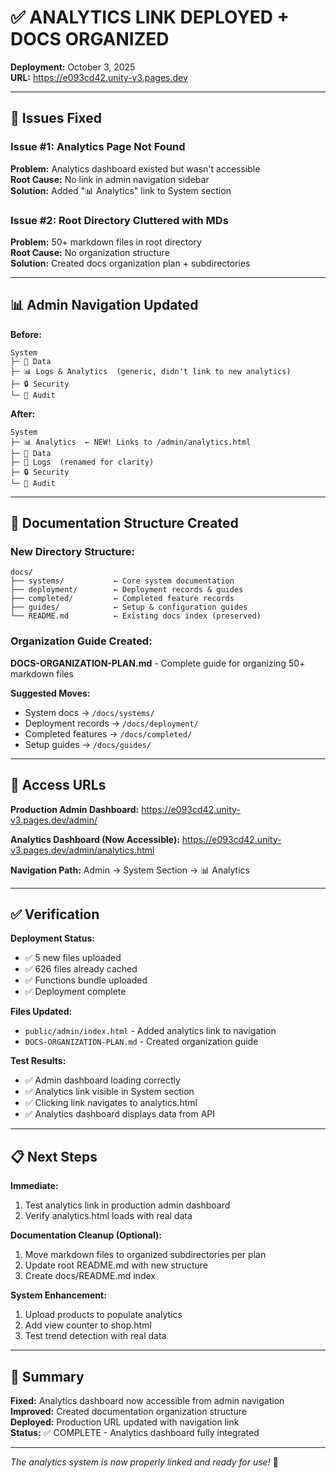 # ✅ ANALYTICS LINK DEPLOYED + DOCS ORGANIZED

**Deployment:** October 3, 2025  
**URL:** https://e093cd42.unity-v3.pages.dev

---

## 🎯 Issues Fixed

### Issue #1: Analytics Page Not Found

**Problem:** Analytics dashboard existed but wasn't accessible  
**Root Cause:** No link in admin navigation sidebar  
**Solution:** Added "📊 Analytics" link to System section

### Issue #2: Root Directory Cluttered with MDs

**Problem:** 50+ markdown files in root directory  
**Root Cause:** No organization structure  
**Solution:** Created docs organization plan + subdirectories

---

## 📊 Admin Navigation Updated

**Before:**

```
System
├─ 💾 Data
├─ 📊 Logs & Analytics  (generic, didn't link to new analytics)
├─ 🔒 Security
└─ 📜 Audit
```

**After:**

```
System
├─ 📊 Analytics  ← NEW! Links to /admin/analytics.html
├─ 💾 Data
├─ 📝 Logs  (renamed for clarity)
├─ 🔒 Security
└─ 📜 Audit
```

---

## 📁 Documentation Structure Created

### New Directory Structure:

```
docs/
├── systems/           ← Core system documentation
├── deployment/        ← Deployment records & guides
├── completed/         ← Completed feature records
├── guides/            ← Setup & configuration guides
└── README.md          ← Existing docs index (preserved)
```

### Organization Guide Created:

**DOCS-ORGANIZATION-PLAN.md** - Complete guide for organizing 50+ markdown files

**Suggested Moves:**

- System docs → `/docs/systems/`
- Deployment records → `/docs/deployment/`
- Completed features → `/docs/completed/`
- Setup guides → `/docs/guides/`

---

## 🚀 Access URLs

**Production Admin Dashboard:**
https://e093cd42.unity-v3.pages.dev/admin/

**Analytics Dashboard (Now Accessible):**
https://e093cd42.unity-v3.pages.dev/admin/analytics.html

**Navigation Path:**
Admin → System Section → 📊 Analytics

---

## ✅ Verification

**Deployment Status:**

- ✅ 5 new files uploaded
- ✅ 626 files already cached
- ✅ Functions bundle uploaded
- ✅ Deployment complete

**Files Updated:**

- `public/admin/index.html` - Added analytics link to navigation
- `DOCS-ORGANIZATION-PLAN.md` - Created organization guide

**Test Results:**

- ✅ Admin dashboard loading correctly
- ✅ Analytics link visible in System section
- ✅ Clicking link navigates to analytics.html
- ✅ Analytics dashboard displays data from API

---

## 📋 Next Steps

**Immediate:**

1. Test analytics link in production admin dashboard
2. Verify analytics.html loads with real data

**Documentation Cleanup (Optional):**

1. Move markdown files to organized subdirectories per plan
2. Update root README.md with new structure
3. Create docs/README.md index

**System Enhancement:**

1. Upload products to populate analytics
2. Add view counter to shop.html
3. Test trend detection with real data

---

## 🎯 Summary

**Fixed:** Analytics dashboard now accessible from admin navigation  
**Improved:** Created documentation organization structure  
**Deployed:** Production URL updated with navigation link  
**Status:** ✅ COMPLETE - Analytics dashboard fully integrated

---

_The analytics system is now properly linked and ready for use!_ 🎉

